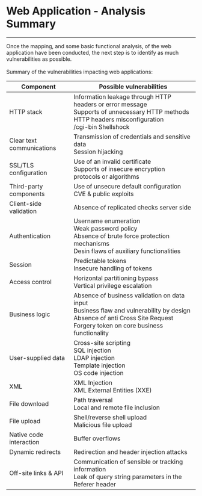 # Web Application - Analysis Summary

--------------------------------------------------------------------------------

Once the mapping, and some basic functional analysis, of the web
application have been conducted, the next step is to identify as much
vulnerabilities as possible.<br/><br/>
Summary of the vulnerabilities impacting web applications:

| Component                     | Possible vulnerabilities                     |
|-------------------------------|----------------------------------------------|
| HTTP stack                    | Information leakage through HTTP headers or error message<br/> Supports of unnecessary HTTP methods<br/> HTTP headers misconfiguration<br />/cgi-bin Shellshock |
| Clear text communications     | Transmission of credentials and sensitive data<br/>Session hijacking |
| SSL/TLS configuration         | Use of an invalid certificate<br/> Supports of insecure encryption protocols or algorithms |
| Third-party components        | Use of unsecure default configuration<br/> CVE & public exploits                        |
| Client-side validation        | Absence of replicated checks server side     |
| Authentication                | Username enumeration<br/> Weak password policy <br/> Absence of brute force protection mechanisms<br/> Desin flaws of auxiliary functionalities |
| Session                       | Predictable tokens<br/> Insecure handling of tokens |
| Access control                | Horizontal partitioning bypass<br/> Vertical privilege escalation |
| Business logic                | Absence of business validation on data input<br/> Business flaw and vulnerability by design<br/> Absence of anti Cross Site Request Forgery token on core business functionality|
| User-supplied data            | Cross-site scripting<br/> SQL injection <br/> LDAP injection <br/> Template injection<br/>OS code injection <br/> |
| XML                           | XML Injection<br/> XML External Entities (XXE) |
| File download                 | Path traversal <br/> Local and remote file inclusion <br/> |
| File upload                   | Shell/reverse shell upload<br/> Malicious file upload |
| Native code interaction       | Buffer overflows                             |
| Dynamic redirects             | Redirection and header injection attacks     |
| Off-site links & API          | Communication of sensible or tracking information <br/> Leak of query string parameters in the Referer header |
